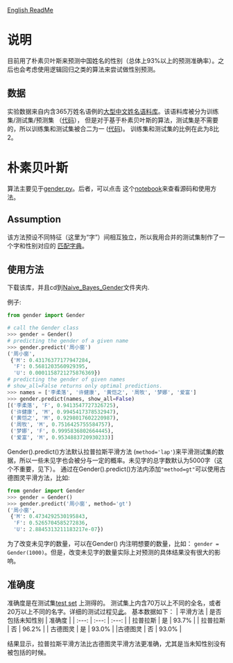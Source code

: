 [English ReadMe](https://github.com/jaaack-wang/gender-predicator/blob/main/README_en.md)
# 说明
目前用了朴素贝叶斯来预测中国姓名的性别（总体上93%以上的预测准确率）。之后也会考虑使用逻辑回归之类的算法来尝试做性别预测。

## 数据
实验数据来自内含365万姓名语例的[大型中文姓名语料库](https://github.com/jaaack-wang/ccnc)。该语料库被分为训练集/测试集/预测集
（[代码](https://github.com/jaaack-wang/gender-predicator/blob/main/Naive_Bayes_Gender/train_dev_test_split.ipynb)），
但是对于基于朴素贝叶斯的算法，测试集是不需要的，所以训练集和测试集被合二为一
([代码](https://github.com/jaaack-wang/gender-predicator/blob/main/Naive_Bayes_Gender/char_gender_pair_converter.ipynb))。
训练集和测试集的比例在此为8比2。

# 朴素贝叶斯
算法主要见于[gender.py](https://github.com/jaaack-wang/gender-predicator/blob/main/Naive_Bayes_Gender/gender.py)。后者，可以点击
这个[notebook](https://github.com/jaaack-wang/gender-predicator/blob/main/Naive_Bayes_Gender/gender.ipynb)来查看源码和使用方法。

## Assumption
该方法预设不同特征（这里为“字”）间相互独立，所以我用合并的测试集制作了一个字和性别对应的
[匹配字典](https://github.com/jaaack-wang/gender-predicator/blob/main/Naive_Bayes_Gender/data/dict4Gender.json)。

## 使用方法
下载该库，并且cd到[Naive_Bayes_Gender](https://github.com/jaaack-wang/gender-predicator/tree/main/Naive_Bayes_Gender)文件夹内.

例子:
```python
from gender import Gender

# call the Gender class
>>> gender = Gender()
# predicting the gender of a given name
>>> gender.predict('周小窗')
('周小窗',
 {'M': 0.43176377177947284,
  'F': 0.5681203560929395,
  'U': 0.0001158721275876369})
# predicting the gender of given names
# show_all=False returns only optimal predictions. 
>>> names = ['李柔落', '许健康', '黄恺之', '周牧', '梦娜', '爱富']
>>> gender.predict(names, show_all=False)
[('李柔落', 'F', 0.9413547727326725),
 ('许健康', 'M', 0.9945417378532947),
 ('黄恺之', 'M', 0.9298017602220987),
 ('周牧', 'M', 0.7516425755584757),
 ('梦娜', 'F', 0.9995836802664445),
 ('爱富', 'M', 0.9534883720930233)]
```
Gender().predict()方法默认拉普拉斯平滑方法 (`method='lap'`)来平滑测试集的数据，所以一些未见字也会被分与一定的概率。未见字的总字数默认为5000字（这个不重要，见下）。
通过在Gender().predict()方法内添加`"method=gt"`可以使用古德图灵平滑方法，比如:
```python
from gender import Gender
>>> gender = Gender()
>>> gender.predict('周小窗', method='gt')
('周小窗',
 {'M': 0.4734292530195843,
  'F': 0.5265704585272836,
  'U': 2.8845313211183217e-07})
```
为了改变未见字的数量，可以在Gender() 内注明想要的数量，比如： `gender = Gender(1000)`。但是，改变未见字的数量实际上对预测的具体结果没有很大的影响。

## 准确度
准确度是在测试集[test set](https://github.com/jaaack-wang/gender-predicator/blob/main/Naive_Bayes_Gender/data/test_ds.txt) 上测得的。
测试集上内含70万以上不同的全名，或者20万以上不同的名字。详细的测试过程见[此](https://github.com/jaaack-wang/gender-predicator/blob/main/Naive_Bayes_Gender/test.ipynb)。
基本数据如下：
| 平滑方法 | 是否包括未知性别 | 准确度 |
| :---: | :---: | :---: |
| 拉普拉斯 | 是 | 93.7% |
| 拉普拉斯 | 否 | 96.2% |
| 古德图灵 | 是 | 93.0% |
|古德图灵 | 否 | 93.0% |

结果显示，拉普拉斯平滑方法比古德图灵平滑方法更准确，尤其是当未知性别没有被包括的时候。
